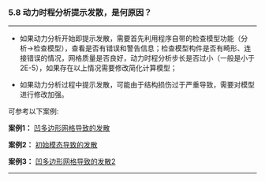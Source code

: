 ﻿### 5.8  动力时程分析提示发散，是何原因？
---

* 如果动力分析开始即提示发散，需要首先利用程序自带的检查模型功能（分析->检查模型），查看是否有错误和警告信息；检查模型构件是否有畸形、连接错误的情况，网格质量是否良好，动力时程分析步长是否过小（一般是小于2E-5），如果存在以上情况需要修改简化计算模型；

* 如果动力分析过程中提示发散，可能由于结构损伤过于严重导致，需要对模型进行修改加强。

可参考以下案例:

**案例1：** [凹多边形网格导致的发散](案例1.md)

**案例2：** [初始模态导致的发散](案例2.md)

**案例3：** [凹多边形网格导致的发散2](案例3.md)

---
